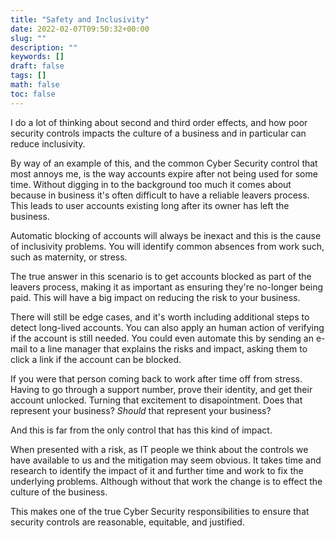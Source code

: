 ```yaml
---
title: "Safety and Inclusivity"
date: 2022-02-07T09:50:32+00:00
slug: ""
description: ""
keywords: []
draft: false
tags: []
math: false
toc: false
---
```


I do a lot of thinking about second and third order effects, and how poor security controls impacts the culture of a business and in particular can reduce inclusivity.

By way of an example of this, and the common Cyber Security control that most annoys me, is the way accounts expire after not being used for some time. Without digging in to the background too much it comes about because in business it's often difficult to have a reliable leavers process. This leads to user accounts existing long after its owner has left the business.

<!--alex ignore maternity-paternity-->
Automatic blocking of accounts will always be inexact and this is the cause of inclusivity problems. You will identify common absences from work such, such as maternity, or stress.

The true answer in this scenario is to get accounts blocked as part of the leavers process, making it as important as ensuring they're no-longer being paid. This will have a big impact on reducing the risk to your business.

There will still be edge cases, and it's worth including additional steps to detect long-lived accounts. You can also apply an human action of verifying if the account is still needed. You could even automate this by sending an e-mail to a line manager that explains the risks and impact, asking them to click a link if the account can be blocked.

If you were that person coming back to work after time off from stress. Having to go through a support number, prove their identity, and get their account unlocked. Turning that excitement to disapointment. Does that represent your business? *Should* that represent your business?

And this is far from the only control that has this kind of impact.

<!--alex ignore obvious-->
When presented with a risk, as IT people we think about the controls we have available to us and the mitigation may seem obvious. It takes time and research to identify the impact of it and further time and work to fix the underlying problems. Although without that work the change is to effect the culture of the business.

This makes one of the true Cyber Security responsibilities to ensure that security controls are reasonable, equitable, and justified.

